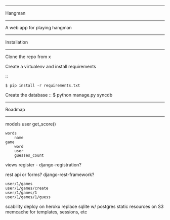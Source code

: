 ***********
Hangman
***********

A web app for playing hangman


************
Installation
************

Clone the repo from x

Create a virtualenv and install requirements

::

    $ pip install -r requirements.txt

Create the database
::
    $ python manage.py syncdb


************
Roadmap
************

models
    user
        get_score()

    words
        name
    game
        word
        user
        guesses_count

views
    register - django-registration?


rest api or forms?
    django-rest-framework?

    user/1/games
    user/1/games/create
    user/1/games/1
    user/1/games/1/guess


scability
    deploy on heroku
    replace sqlite w/ postgres
    static resources on S3
    memcache for templates, sessions, etc



